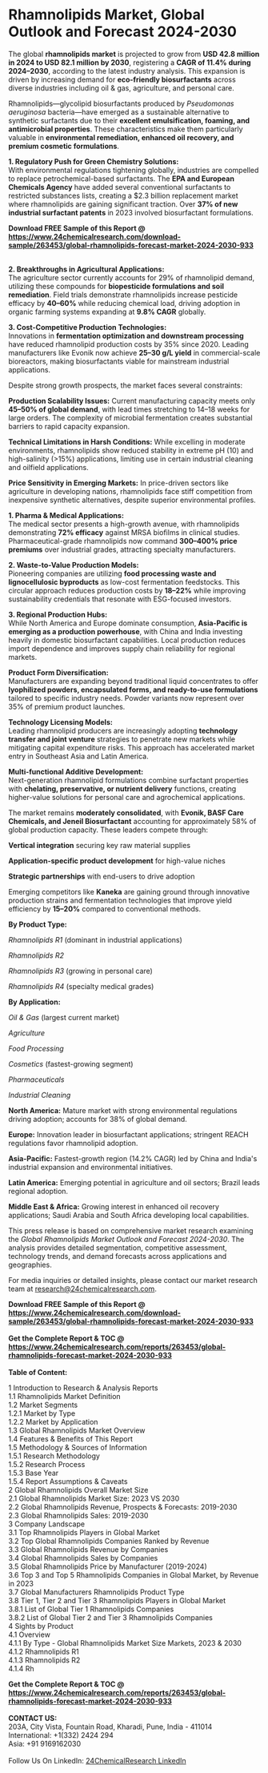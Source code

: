 <h1>Rhamnolipids Market, Global Outlook and Forecast 2024-2030</h1><p>The global <strong>rhamnolipids market</strong> is projected to grow from <strong>USD 42.8 million in 2024 to USD 82.1 million by 2030</strong>, registering a <strong>CAGR of 11.4% during 2024–2030</strong>, according to the latest industry analysis. This expansion is driven by increasing demand for <strong>eco-friendly biosurfactants</strong> across diverse industries including oil &amp; gas, agriculture, and personal care.</p><p>Rhamnolipids—glycolipid biosurfactants produced by <em>Pseudomonas aeruginosa</em> bacteria—have emerged as a sustainable alternative to synthetic surfactants due to their <strong>excellent emulsification, foaming, and antimicrobial properties</strong>. These characteristics make them particularly valuable in <strong>environmental remediation, enhanced oil recovery, and premium cosmetic formulations</strong>.</p><p><strong>1. Regulatory Push for Green Chemistry Solutions:</strong><br>
With environmental regulations tightening globally, industries are compelled to replace petrochemical-based surfactants. The <strong>EPA and European Chemicals Agency</strong> have added several conventional surfactants to restricted substances lists, creating a $2.3 billion replacement market where rhamnolipids are gaining significant traction. Over <strong>37% of new industrial surfactant patents</strong> in 2023 involved biosurfactant formulations.</p><div><b>Download FREE Sample of this Report @ 
            <a href="https://www.24chemicalresearch.com/download-sample/263453/global-rhamnolipids-forecast-market-2024-2030-933">
            https://www.24chemicalresearch.com/download-sample/263453/global-rhamnolipids-forecast-market-2024-2030-933</a></b></div><br><p><strong>2. Breakthroughs in Agricultural Applications:</strong><br>
The agriculture sector currently accounts for 29% of rhamnolipid demand, utilizing these compounds for <strong>biopesticide formulations and soil remediation</strong>. Field trials demonstrate rhamnolipids increase pesticide efficacy by <strong>40–60%</strong> while reducing chemical load, driving adoption in organic farming systems expanding at <strong>9.8% CAGR</strong> globally.</p><p><strong>3. Cost-Competitive Production Technologies:</strong><br>
Innovations in <strong>fermentation optimization and downstream processing</strong> have reduced rhamnolipid production costs by 35% since 2020. Leading manufacturers like Evonik now achieve <strong>25–30 g/L yield</strong> in commercial-scale bioreactors, making biosurfactants viable for mainstream industrial applications.</p><p>Despite strong growth prospects, the market faces several constraints:</p><p><strong>Production Scalability Issues:</strong> Current manufacturing capacity meets only <strong>45–50% of global demand</strong>, with lead times stretching to 14–18 weeks for large orders. The complexity of microbial fermentation creates substantial barriers to rapid capacity expansion.</p><p><strong>Technical Limitations in Harsh Conditions:</strong> While excelling in moderate environments, rhamnolipids show reduced stability in extreme pH (10) and high-salinity (&gt;15%) applications, limiting use in certain industrial cleaning and oilfield applications.</p><p><strong>Price Sensitivity in Emerging Markets:</strong> In price-driven sectors like agriculture in developing nations, rhamnolipids face stiff competition from inexpensive synthetic alternatives, despite superior environmental profiles.</p><p><strong>1. Pharma &amp; Medical Applications:</strong><br>
The medical sector presents a high-growth avenue, with rhamnolipids demonstrating <strong>72% efficacy</strong> against MRSA biofilms in clinical studies. Pharmaceutical-grade rhamnolipids now command <strong>300–400% price premiums</strong> over industrial grades, attracting specialty manufacturers.</p><p><strong>2. Waste-to-Value Production Models:</strong><br>
Pioneering companies are utilizing <strong>food processing waste and lignocellulosic byproducts</strong> as low-cost fermentation feedstocks. This circular approach reduces production costs by <strong>18–22%</strong> while improving sustainability credentials that resonate with ESG-focused investors.</p><p><strong>3. Regional Production Hubs:</strong><br>
While North America and Europe dominate consumption, <strong>Asia-Pacific is emerging as a production powerhouse</strong>, with China and India investing heavily in domestic biosurfactant capabilities. Local production reduces import dependence and improves supply chain reliability for regional markets.</p><p><strong>Product Form Diversification:</strong><br>
	Manufacturers are expanding beyond traditional liquid concentrates to offer <strong>lyophilized powders, encapsulated forms, and ready-to-use formulations</strong> tailored to specific industry needs. Powder variants now represent over 35% of premium product launches.</p><p><strong>Technology Licensing Models:</strong><br>
	Leading rhamnolipid producers are increasingly adopting <strong>technology transfer and joint venture</strong> strategies to penetrate new markets while mitigating capital expenditure risks. This approach has accelerated market entry in Southeast Asia and Latin America.</p><p><strong>Multi-functional Additive Development:</strong><br>
	Next-generation rhamnolipid formulations combine surfactant properties with <strong>chelating, preservative, or nutrient delivery</strong> functions, creating higher-value solutions for personal care and agrochemical applications.</p><p>The market remains <strong>moderately consolidated</strong>, with <strong>Evonik, BASF Care Chemicals, and Jeneil Biosurfactant</strong> accounting for approximately 58% of global production capacity. These leaders compete through:</p><p><strong>Vertical integration</strong> securing key raw material supplies</p><p><strong>Application-specific product development</strong> for high-value niches</p><p><strong>Strategic partnerships</strong> with end-users to drive adoption</p><p>Emerging competitors like <strong>Kaneka</strong> are gaining ground through innovative production strains and fermentation technologies that improve yield efficiency by <strong>15–20%</strong> compared to conventional methods.</p><p><strong>By Product Type:</strong></p><p><em>Rhamnolipids R1</em> (dominant in industrial applications)</p><p><em>Rhamnolipids R2</em></p><p><em>Rhamnolipids R3</em> (growing in personal care)</p><p><em>Rhamnolipids R4</em> (specialty medical grades)</p><p><strong>By Application:</strong></p><p><em>Oil &amp; Gas</em> (largest current market)</p><p><em>Agriculture</em></p><p><em>Food Processing</em></p><p><em>Cosmetics</em> (fastest-growing segment)</p><p><em>Pharmaceuticals</em></p><p><em>Industrial Cleaning</em></p><p><strong>North America:</strong> Mature market with strong environmental regulations driving adoption; accounts for 38% of global demand.</p><p><strong>Europe:</strong> Innovation leader in biosurfactant applications; stringent REACH regulations favor rhamnolipid adoption.</p><p><strong>Asia-Pacific:</strong> Fastest-growth region (14.2% CAGR) led by China and India's industrial expansion and environmental initiatives.</p><p><strong>Latin America:</strong> Emerging potential in agriculture and oil sectors; Brazil leads regional adoption.</p><p><strong>Middle East &amp; Africa:</strong> Growing interest in enhanced oil recovery applications; Saudi Arabia and South Africa developing local capabilities.</p><p>This press release is based on comprehensive market research examining the <em>Global Rhamnolipids Market Outlook and Forecast 2024-2030</em>. The analysis provides detailed segmentation, competitive assessment, technology trends, and demand forecasts across applications and geographies.</p><p>For media inquiries or detailed insights, please contact our market research team at <a href="mailto:research@24chemicalresearch.com">research@24chemicalresearch.com</a>.</p><div><b>Download FREE Sample of this Report @ 
            <a href="https://www.24chemicalresearch.com/download-sample/263453/global-rhamnolipids-forecast-market-2024-2030-933">
            https://www.24chemicalresearch.com/download-sample/263453/global-rhamnolipids-forecast-market-2024-2030-933</a></b></div><br><div><b>Get the Complete Report & TOC @ 
            <a href="https://www.24chemicalresearch.com/reports/263453/global-rhamnolipids-forecast-market-2024-2030-933">
            https://www.24chemicalresearch.com/reports/263453/global-rhamnolipids-forecast-market-2024-2030-933</a></b></div><br>
            <b>Table of Content:</b><p>1 Introduction to Research & Analysis Reports<br />
    1.1 Rhamnolipids Market Definition<br />
    1.2 Market Segments<br />
        1.2.1 Market by Type<br />
        1.2.2 Market by Application<br />
    1.3 Global Rhamnolipids Market Overview<br />
    1.4 Features & Benefits of This Report<br />
    1.5 Methodology & Sources of Information<br />
        1.5.1 Research Methodology<br />
        1.5.2 Research Process<br />
        1.5.3 Base Year<br />
        1.5.4 Report Assumptions & Caveats<br />
2 Global Rhamnolipids Overall Market Size<br />
    2.1 Global Rhamnolipids Market Size: 2023 VS 2030<br />
    2.2 Global Rhamnolipids Revenue, Prospects & Forecasts: 2019-2030<br />
    2.3 Global Rhamnolipids Sales: 2019-2030<br />
3 Company Landscape<br />
    3.1 Top Rhamnolipids Players in Global Market<br />
    3.2 Top Global Rhamnolipids Companies Ranked by Revenue<br />
    3.3 Global Rhamnolipids Revenue by Companies<br />
    3.4 Global Rhamnolipids Sales by Companies<br />
    3.5 Global Rhamnolipids Price by Manufacturer (2019-2024)<br />
    3.6 Top 3 and Top 5 Rhamnolipids Companies in Global Market, by Revenue in 2023<br />
    3.7 Global Manufacturers Rhamnolipids Product Type<br />
    3.8 Tier 1, Tier 2 and Tier 3 Rhamnolipids Players in Global Market<br />
        3.8.1 List of Global Tier 1 Rhamnolipids Companies<br />
        3.8.2 List of Global Tier 2 and Tier 3 Rhamnolipids Companies<br />
4 Sights by Product<br />
    4.1 Overview<br />
        4.1.1 By Type - Global Rhamnolipids Market Size Markets, 2023 & 2030<br />
        4.1.2 Rhamnolipids R1<br />
        4.1.3 Rhamnolipids R2<br />
        4.1.4 Rh</p><div><b>Get the Complete Report & TOC @ 
            <a href="https://www.24chemicalresearch.com/reports/263453/global-rhamnolipids-forecast-market-2024-2030-933">
            https://www.24chemicalresearch.com/reports/263453/global-rhamnolipids-forecast-market-2024-2030-933</a></b></div><br><b>CONTACT US:</b><br>
            203A, City Vista, Fountain Road, Kharadi, Pune, India - 411014<br>
            International: +1(332) 2424 294<br>
            Asia: +91 9169162030 <br><br>
            Follow Us On LinkedIn: <a href="https://www.linkedin.com/company/24chemicalresearch/">24ChemicalResearch LinkedIn</a>